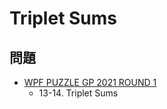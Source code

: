 # Triplet Sums

## 問題
- [WPF PUZZLE GP 2021 ROUND 1](../questions/wpfpgp2021_1.md)
	- 13-14. Triplet Sums
